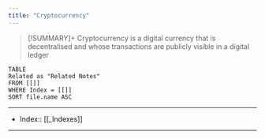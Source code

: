 ```yaml
---
title: "Cryptocurrency" 
---
```

> [!SUMMARY]+
> Cryptocurrency is a digital currency that is decentralised and whose transactions are publicly visible in a digital ledger

```dataview
TABLE
Related as "Related Notes"
FROM [[]]
WHERE Index = [[]]
SORT file.name ASC
```

---
- Index:: [[_Indexes]]
---